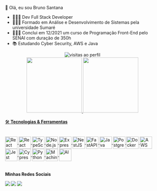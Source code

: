  
 👋 Olá, eu sou Bruno Santana

 
- 👨🏼‍💻 Dev Full Stack Developer
- 👨🏻‍🎓 Formado em Análise e Desenvolvimento de Sistemas pela universidade Sumaré
- 👨🏻‍🎓 Conclui em 12/2021 um curso de Programação Front-End pelo SENAI com duração de 350h
- 📚 Estudando Cyber Security, AWS e Java

 <div align ="center"> <img src="https://komarev.com/ghpvc/?username=BrunooSanttana&color=blue" alt="visitas ao perfil" > 
 </div>
<div align="center"> 
  <a href="https://github.com/BrunooSanttana">
  <img height="180em" src="https://github-readme-stats.vercel.app/api?username=BrunooSanttana&show_icons=true&theme=dark&include_all_commits=true&count_private=true"/>
  <img height="180em" src="https://github-readme-stats.vercel.app/api/top-langs/?username=BrunooSanttana&layout=compact&langs_count=7&theme=dark"/>
</div> <br>  
   🛠 <strong> Tecnologias & Ferramentas</strong> 
  <div style="display: inline_block"><br>
<div style="display: inline_block"><br> <!-- React --> <a href="https://reactjs.org/" target="_blank"> <img align="center" alt="React" height="40" width="40" src="https://cdn.jsdelivr.net/gh/devicons/devicon/icons/react/react-original.svg" /> </a> <!-- React Native --> <a href="https://reactnative.dev/" target="_blank"> <img align="center" alt="React Native" height="40" width="40" src="https://cdn.jsdelivr.net/gh/devicons/devicon/icons/react/react-original.svg" /> </a> <!-- TypeScript --> <a href="https://www.typescriptlang.org/" target="_blank"> <img align="center" alt="TypeScript" height="40" width="40" src="https://cdn.jsdelivr.net/gh/devicons/devicon/icons/typescript/typescript-original.svg" /> </a> <!-- Node.js --> <a href="https://nodejs.org/" target="_blank"> <img align="center" alt="Node.js" height="40" width="40" src="https://cdn.jsdelivr.net/gh/devicons/devicon/icons/nodejs/nodejs-original.svg" /> </a> <!-- Express --> <a href="https://expressjs.com/" target="_blank"> <img align="center" alt="Express" height="40" width="40" src="https://cdn.jsdelivr.net/gh/devicons/devicon/icons/express/express-original.svg" /> </a> <!-- NestJS --> <a href="https://nestjs.com/" target="_blank"> <img align="center" alt="NestJS" height="40" width="40" src="https://cdn.jsdelivr.net/gh/devicons/devicon/icons/nestjs/nestjs-plain.svg" /> </a> <!-- FastAPI --> <a href="https://fastapi.tiangolo.com/" target="_blank"> <img align="center" alt="FastAPI" height="40" width="40" src="https://cdn.jsdelivr.net/gh/devicons/devicon/icons/fastapi/fastapi-original.svg" /> </a> <!-- Java --> <a href="https://www.java.com/" target="_blank"> <img align="center" alt="Java" height="40" width="40" src="https://cdn.jsdelivr.net/gh/devicons/devicon/icons/java/java-original.svg" /> </a> <!-- PostgreSQL --> <a href="https://www.postgresql.org/" target="_blank"> <img align="center" alt="PostgreSQL" height="40" width="40" src="https://cdn.jsdelivr.net/gh/devicons/devicon/icons/postgresql/postgresql-original.svg" /> </a> <!-- Docker --> <a href="https://www.docker.com/" target="_blank"> <img align="center" alt="Docker" height="40" width="40" src="https://cdn.jsdelivr.net/gh/devicons/devicon/icons/docker/docker-original.svg" /> </a> <!-- AWS --> <a href="https://aws.amazon.com/" target="_blank"> <img align="center" alt="AWS" height="40" width="40" src="https://cdn.jsdelivr.net/gh/devicons/devicon/icons/amazonwebservices/amazonwebservices-original.svg" /> </a> <!-- Jest --> <a href="https://jestjs.io/" target="_blank"> <img align="center" alt="Jest" height="40" width="40" src="https://cdn.jsdelivr.net/gh/devicons/devicon/icons/jest/jest-plain.svg" /> </a> <!-- Cypress --> <a href="https://www.cypress.io/" target="_blank"> <img align="center" alt="Cypress" height="40" width="40" src="https://cdn.jsdelivr.net/gh/devicons/devicon/icons/cypressio/cypressio-original.svg" /> </a> <!-- Python --> <a href="https://www.python.org/" target="_blank"> <img align="center" alt="Python" height="40" width="40" src="https://cdn.jsdelivr.net/gh/devicons/devicon/icons/python/python-original.svg" /> </a> <!-- Machine Learning --> <a href="https://scikit-learn.org/" target="_blank"> <img align="center" alt="Machine Learning" height="40" width="40" src="https://cdn.jsdelivr.net/gh/devicons/devicon/icons/tensorflow/tensorflow-original.svg" /> </a> <!-- AI --> <a href="https://openai.com/" target="_blank"> <img align="center" alt="AI" height="40" width="40" src="https://cdn.jsdelivr.net/gh/devicons/devicon/icons/pytorch/pytorch-original.svg" /> </a> </div>
    <br>
    <br>
    <div> <strong>Minhas Redes Sociais <strong> <br> 
      
  <a href="https://www.instagram.com/brunos_santana/" target="_blank"><img src="https://img.shields.io/badge/-Instagram-%23E4405F?style=for-the-badge&logo=instagram&logoColor=white" target="_blank"></a>
  <a href = "mailto:brunoliveiraq@gmail.com"><img src="https://img.shields.io/badge/-Gmail-%23333?style=for-the-badge&logo=gmail&logoColor=white" target="_blank"></a>
  <a href="https://www.linkedin.com/in/brunoo-santtana/" target="_blank"><img src="https://img.shields.io/badge/-LinkedIn-%230077B5?style=for-the-badge&logo=linkedin&logoColor=white" target="_blank"></a> 
     </div>
     
      
